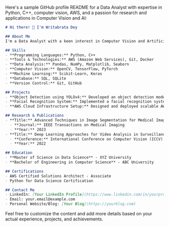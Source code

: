 Here's a sample GitHub profile README for a Data Analyst with expertise in Python, C++, computer vision, AWS, and a passion for research and applications in Computer Vision and AI:

```markdown
# Hi there! 👋 I'm Writabrata Dey

## About Me
I'm a Data Analyst with a keen interest in Computer Vision and Artificial Intelligence. My background includes solid skills in Python, C++, and AWS, which I leverage to develop innovative solutions and insights.

## Skills
- **Programming Languages:** Python, C++
- **Tools & Technologies:** AWS (Amazon Web Services), Git, Docker
- **Data Analysis:** Pandas, NumPy, Matplotlib, Seaborn
- **Computer Vision:** OpenCV, TensorFlow, PyTorch
- **Machine Learning:** Scikit-Learn, Keras
- **Database:** SQL, SQLite
- **Version Control:** Git, GitHub

## Projects
- **Object Detection using YOLOv4:** Developed an object detection model using YOLOv4 on COCO dataset achieving 90% accuracy.
- **Facial Recognition System:** Implemented a facial recognition system using OpenCV and dlib for real-time face detection and recognition.
- **AWS Cloud Infrastructure Setup:** Designed and deployed scalable AWS infrastructure for data processing and analysis.

## Research & Publications
- **Title:** Advanced Techniques in Image Segmentation for Medical Imaging
  - **Journal:** IEEE Transactions on Medical Imaging
  - **Year:** 2023
- **Title:** Deep Learning Approaches for Video Analysis in Surveillance Systems
  - **Conference:** International Conference on Computer Vision (ICCV)
  - **Year:** 2022

## Education
- **Master of Science in Data Science** - XYZ University
- **Bachelor of Engineering in Computer Science** - ABC University

## Certifications
- AWS Certified Solutions Architect - Associate
- Python for Data Science Certification

## Contact Me
- LinkedIn: [Your LinkedIn Profile](https://www.linkedin.com/in/yourprofile)
- Email: your.email@example.com
- Personal Website/Blog: [Your Blog](https://yourblog.com)
```

Feel free to customize the content and add more details based on your actual experience, projects, and achievements.
